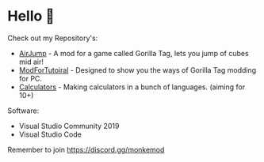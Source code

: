 # Hello :wave:

Check out my Repository's:
- [AirJump](https://github.com/fchb1239/AirJump) - A mod for a game called Gorilla Tag, lets you jump of cubes mid air!
- [ModForTutoiral](https://github.com/fchb1239/ModForTuroial) - Designed to show you the ways of Gorilla Tag modding for PC.
- [Calculators](https://github.com/fchb1239/Calculators) - Making calculators in a bunch of languages. (aiming for 10+)

Software:
- Visual Studio Community 2019
- Visual Studio Code

Remember to join https://discord.gg/monkemod
